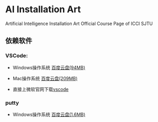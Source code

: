 # AI Installation Art
Artificial Intelligence Installation Art Official Course Page of ICCI SJTU

## 依赖软件

### VSCode:

- Windows操作系统 [百度云盘(94MB)](https://pan.baidu.com/s/1k5JZnlkknpYw7oM1c5RBow?pwd=sjtu)

- Mac操作系统 [百度云盘(209MB)](https://pan.baidu.com/s/13A3Hu8ykKwe2z6wMne_gYQ?pwd=sjtu)

- 直接上微软官网下载[vscode](https://code.visualstudio.com/docs/?dv=osx)

### putty

- Windows操作系统 [百度云盘(1.6MB)](https://pan.baidu.com/s/1PLshdwW4WLV8HLf6cRgvaw?pwd=sjtu)
